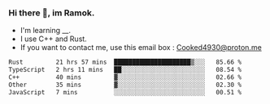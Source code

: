 ### Hi there 👋, im Ramok.

- I'm learning __.
- I use C++ and Rust.
- If you want to contact me, use this email box : Cooked4930@proton.me

<!--START_SECTION:waka-->

```txt
Rust         21 hrs 57 mins  █████████████████████▒░░░   85.66 %
TypeScript   2 hrs 11 mins   ██░░░░░░░░░░░░░░░░░░░░░░░   08.54 %
C++          40 mins         ▓░░░░░░░░░░░░░░░░░░░░░░░░   02.66 %
Other        35 mins         ▓░░░░░░░░░░░░░░░░░░░░░░░░   02.30 %
JavaScript   7 mins          ░░░░░░░░░░░░░░░░░░░░░░░░░   00.51 %
```

<!--END_SECTION:waka-->
